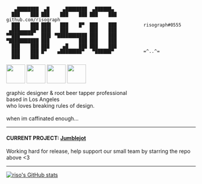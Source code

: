 ```
   ▄████████  ▄█     ▄████████  ▄██████▄  
  ███    ███ ███    ███    ███ ███    ███          github.com/risograph
  ███    ███ ███▌   ███    █▀  ███    ███          risograph#0555
 ▄███▄▄▄▄██▀ ███▌   ███        ███    ███          
▀▀███▀▀▀▀▀   ███▌ ▀███████████ ███    ███ 
▀███████████ ███           ███ ███    ███ 
  ███    ███ ███     ▄█    ███ ███    ███ 
  ███    ███ █▀    ▄████████▀   ▀██████▀           =^..^=
  ███    ███                              
```

<!-- funny lil guys -->

<img src="https://cdn.discordapp.com/attachments/476246249796927499/964998167756177418/bitetransparent.png" width="50"/> <img src="https://cdn.discordapp.com/attachments/476246249796927499/965001113575235655/bitecyan.png" width="50"/> <img src="https://cdn.discordapp.com/attachments/476246249796927499/965001113826918460/biteorange.png" width="50"/> <img src="https://cdn.discordapp.com/attachments/476246249796927499/965001114028236880/bitepurple.png" width="50"/>

graphic designer & root beer tapper professional 
<br>
based in Los Angeles
<br>
who loves breaking rules of design.
<br>
<br>
when im caffinated enough...

----
#### CURRENT PROJECT: [Jumblejot](https://github.com/sargent-coding/jumblejot)
Working hard for release, help support our small team by starring the repo above <3

----
[![riso's GitHub stats](https://github-readme-stats.vercel.app/api?username=risograph&show_icons=true&theme=dracula)](https://github.com/risograph/github-readme-stats)

<!-- psst, thanks for checking out my page,,, have a cookie,,, -->
